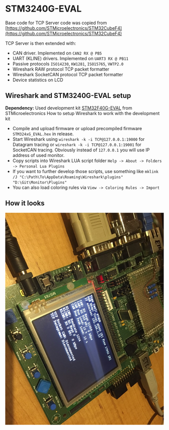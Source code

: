 # STM3240G-EVAL
Base code for TCP Server code was copied from [https://github.com/STMicroelectronics/STM32CubeF4](https://github.com/STMicroelectronics/STM32CubeF4)

TCP Server is then extended with:
 * CAN driver. Implemented on `CAN2 RX @ PB5`
 * UART (KLINE) drivers. Implemented on `UART3 RX @ PB11`
 * Passive protocols `ISO14230`, `KW1281`, `ISO15765`, `VWTP2.0`
 * Wireshark RAW protocol TCP packet formatter
 * Wireshark SocketCAN protocol TCP packet formatter
 * Device statistics on LCD

## Wireshark and STM3240G-EVAL setup
**Dependency:** Used development kit [STM32F40G-EVAL](https://www.st.com/en/evaluation-tools/stm3240g-eval.html) from STMicroelectronics
How to setup Wireshark to work with the development kit  

 * Compile and upload firmware or upload precompiled firmware `STM324xG_EVAL.hex` in release.
 * Start Wireshark using `wireshark -k -i TCP@127.0.0.1:19000` for Datagram tracing or `wireshark -k -i TCP@127.0.0.1:19001` for SocketCAN tracing. Obviously instead of `127.0.0.1` you will use IP address of used monitor.
 * Copy scripts into Wireshark LUA script folder `Help -> About -> Folders -> Personal Lua Plugins`
 * If you want to further develop those scripts, use something like `mklink /J "C:\Path\To\AppData\Roaming\Wireshark\plugins" "D:\Git\Monitor\Plugins"`
 * You can also load coloring rules via `View -> Coloring Rules -> Import`

## How it looks
![STM3240G Example](STM3240G.jpg)
